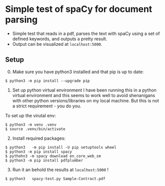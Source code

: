 # Simple test of spaCy for document parsing

* Simple test that reads in a pdf, parses the text with spaCy using a set of defined keywords, and outputs a pretty result.
* Output can be visualized at `localhost:5000`.


## Setup

0. Make sure you have python3 installed and that pip is up to date:
```
$ python3 -m pip install --upgrade pip
```

1. Set up python virtual environment
I have been running this in a python virtual environment and this seems to work well to avoid shenanigans with other python versions/libraries on my local machine.
But this is not a strict requirement - you do you.


To set up the virutal env:
```
$ python3 -m venv .venv
$ source .venv/bin/activate
```

2. Install required packages:
```
$ python3	-m pip install -U pip setuptools wheel
$ python3 -m pip install spacy
$ pythohn3 -m spacy download en_core_web_sm
$ python3 -m pip install pdfplumber
```

3. Run it an behold the results at `localhost:5000` !
```
$ python3	spacy-test.py Sample-Contract.pdf
```
